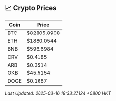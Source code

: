 ## 📈 Crypto Prices

| Coin | Price |
| ---- | ----- |
| BTC | $82805.8908 |
| ETH | $1880.0544 |
| BNB | $596.6984 |
| CRV | $0.4185 |
| ARB | $0.3514 |
| OKB | $45.5154 |
| DOGE | $0.1687 |

_Last Updated: 2025-03-16 19:33:27.124 +0800 HKT_